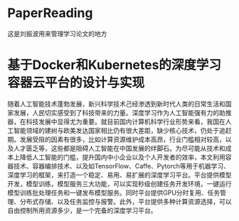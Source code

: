 # PaperReading
这是刘振波用来管理学习论文的地方
# 基于Docker和Kubernetes的深度学习容器云平台的设计与实现
随着人工智能技术蓬勃发展，新兴科学技术己经渗透到新时代人类的日常生活和国家发展，人民切实感受到了科技带来的力量。深度学习作为人工智能强有力的助推器，在科技发展中显得尤为重要。就目前国内计算机科学行业形势来看，我国在人工智能领域的建树与欧美发达国家相比仍有很大差距，缺少核心技术，仍处于追赶期。发展受阻的因素有很多，比如计算资源维护成本高昂，行业门槛相对较高，以及人才匮乏等，这些都是阻碍人工智能在中国发展的绊脚石。为尽可能从技术和成本上降低人工智能的门槛，提升国内中小企业以及个人开发者的效率，本文利用容器技术、容器编排技术、以及如TensorFlow、Caffe、Pytorch等用于机器学习、深度学习的框架，来打造一个稳定、易用、易扩展的深度学习平台。平台提供模型开发，模型训练，模型服务三大功能，可以实现秒级创建任务开发环境，一键运行模型训练批处理任务和一键发布模型服务。同时平台提供GPU分时复用、任务管理、分布式存储、以及任务监控与报警。此外，平台提供多种计算资源选择，可以自由控制所用资源多少，是一个完备的深度学习平台。
